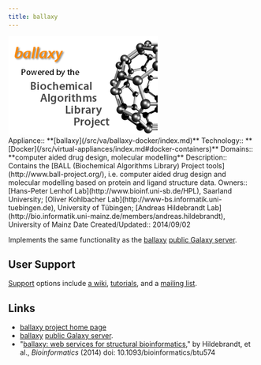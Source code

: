 ```yaml
---
title: ballaxy
---
```

<div class='center'>
<a href='http://www.ball-project.org/ballaxy'><img src="/src/public-galaxy-servers/BallaxySlide.png" alt="ballaxy" height="200" /></a>
</div>





<div class='dictbox'>
 Appliance:: **[ballaxy](/src/va/ballaxy-docker/index.md)**
 Technology:: **[Docker](/src/virtual-appliances/index.md#docker-containers)**
 Domains:: **computer aided drug design, molecular modelling** 
 Description:: Contains the [BALL (Biochemical Algorithms Library) Project tools](http://www.ball-project.org/), i.e. computer aided drug design and molecular modelling based on protein and ligand structure data.
 Owners:: [Hans-Peter Lenhof Lab](http://www.bioinf.uni-sb.de/HPL), Saarland University; [Oliver Kohlbacher Lab](http://www-bs.informatik.uni-tuebingen.de), University of Tübingen; [Andreas Hildebrandt Lab](http://bio.informatik.uni-mainz.de/members/andreas.hildebrandt), University of Mainz
 Date Created/Updated:: 2014/09/02
</div>

Implements the same functionality as the [ballaxy](https://ballaxy.bioinf.uni-sb.de/) [public Galaxy server](/src/public-galaxy-servers/index.md). 

## User Support

[Support](http://ball-trac.bioinf.uni-sb.de/wiki/ballaxy#1.1.Support) options include [a wiki](http://ball-trac.bioinf.uni-sb.de/wiki/ballaxy), [tutorials](http://ball-trac.bioinf.uni-sb.de/wiki/ballaxy#point-tutorials), and a [mailing list](http://groups.google.com/group/ball-user-list).

## Links

* [ballaxy project home page](http://www.ball-project.org/ballaxy)
* [ballaxy](https://ballaxy.bioinf.uni-sb.de/) [public Galaxy server](/src/public-galaxy-servers/index.md). 
* "[ballaxy: web services for structural bioinformatics](http://bit.ly/1tu5CTI)," by Hildebrandt, et al., *Bioinformatics* (2014) doi: 10.1093/bioinformatics/btu574
